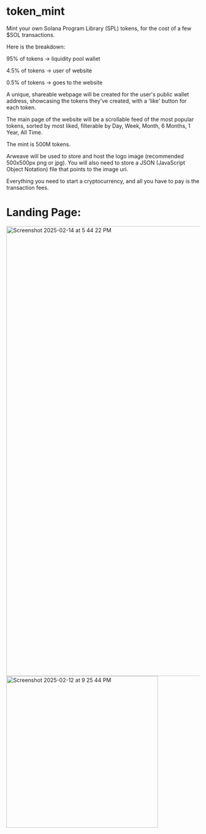 # token_mint

Mint your own Solana Program Library (SPL) tokens, for the cost of a few $SOL transactions.

Here is the breakdown:

95% of tokens  -> liquidity pool wallet

4.5% of tokens -> user of website

0.5% of tokens -> goes to the website

A unique, shareable webpage will be created for the user's public wallet address, showcasing the tokens they've created, with a 'like' button for each token.

The main page of the website will be a scrollable feed of the most popular tokens, sorted by most liked, filterable by Day, Week, Month, 6 Months, 1 Year, All Time.

The mint is 500M tokens.

Arweave will be used to store and host the logo image (recommended 500x500px png or jpg). You will also need to store a JSON (JavaScript Object Notation) file that points to the image uri.

Everything you need to start a cryptocurrency, and all you have to pay is the transaction fees.

# Landing Page:

<img width="1172" alt="Screenshot 2025-02-14 at 5 44 22 PM" src="https://github.com/user-attachments/assets/475b5126-ab93-4db9-81ec-d8f762fd022d" />


<img width="395" alt="Screenshot 2025-02-12 at 9 25 44 PM" src="https://github.com/user-attachments/assets/df413a85-4534-4f07-ada4-39d9f3c64505" />


